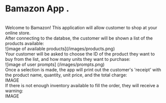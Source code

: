 # Bamazon App . 
<br>
Welcome to Bamazon! This application will allow customer to shop at your online store.
<br>
After connecting to the databse, the customer will be shown a list of the products available:
<br>
![image of available products](/images/products.png)
<br>
Your customer will be asked to choose the ID of the product they want to buy from the list, and how many units they want to purchase:
<br>
![image of user prompts] (/images/prompts.png)
<br>
Once a selection is made, the app will print out the customer's 'receipt' with the product name, quantity, unit price, and the total charge:
<br>
IMAGE
<br>
If there is not enough inventory available to fill the order, they will receive a warning:
<br>
IMAGE


